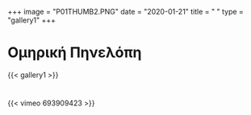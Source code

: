 +++
image = "P01THUMB2.PNG"
date = "2020-01-21"
title = " "
type = "gallery1"
+++

# Οµηρική Πηνελόπη
<!-- Ψηφιακό γλυπτό ως σχέδιο για δηµόσιο µνηµείο Οµηρικής Πηνελόπης. -->

<!-- {{< vimeo 685374412 >}} -->
{{< gallery1 >}}   
#
{{< vimeo 693909423 >}}


<!-- The [Grand Canyon](https://en.wikipedia.org/w/index.php?title=Grand_Canyon&oldid=952699432)  -->

